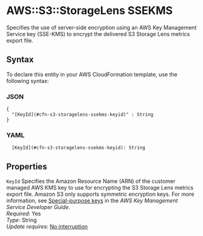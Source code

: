 # AWS::S3::StorageLens SSEKMS<a name="aws-properties-s3-storagelens-ssekms"></a>

Specifies the use of server\-side encryption using an AWS Key Management Service key \(SSE\-KMS\) to encrypt the delivered S3 Storage Lens metrics export file\.

## Syntax<a name="aws-properties-s3-storagelens-ssekms-syntax"></a>

To declare this entity in your AWS CloudFormation template, use the following syntax:

### JSON<a name="aws-properties-s3-storagelens-ssekms-syntax.json"></a>

```
{
  "[KeyId](#cfn-s3-storagelens-ssekms-keyid)" : String
}
```

### YAML<a name="aws-properties-s3-storagelens-ssekms-syntax.yaml"></a>

```
  [KeyId](#cfn-s3-storagelens-ssekms-keyid): String
```

## Properties<a name="aws-properties-s3-storagelens-ssekms-properties"></a>

`KeyId` <a name="cfn-s3-storagelens-ssekms-keyid"></a>
Specifies the Amazon Resource Name \(ARN\) of the customer managed AWS KMS key to use for encrypting the S3 Storage Lens metrics export file\. Amazon S3 only supports symmetric encryption keys\. For more information, see [Special\-purpose keys](https://docs.aws.amazon.com/kms/latest/developerguide/key-types.html) in the _AWS Key Management Service Developer Guide_\.  
_Required_: Yes  
_Type_: String  
_Update requires_: [No interruption](https://docs.aws.amazon.com/AWSCloudFormation/latest/UserGuide/using-cfn-updating-stacks-update-behaviors.html#update-no-interrupt)
